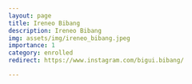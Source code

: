 ```yaml
---
layout: page
title: Ireneo Bibang
description: Ireneo Bibang
img: assets/img/ireneo_bibang.jpeg
importance: 1
category: enrolled
redirect: https://www.instagram.com/bigui.bibang/

---
```

